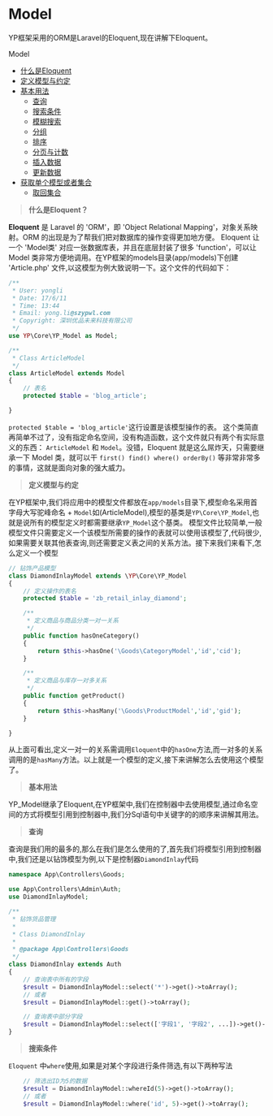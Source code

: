 # Model

YP框架采用的ORM是Laravel的Eloquent,现在讲解下Eloquent。

Model

+ [什么是Eloquent](#jianjie)
+ [定义模型与约定](#defind)
+ [基本用法](#use)
    + [查询](#select)
    + [搜索条件](#where)
    + [模糊搜索](#like)
    + [分组](#group)
    + [排序](#order)
    + [分页与计数](#limit)
    + [插入数据](#insert)
    + [更新数据](#update)
+ [获取单个模型或者集合](#getmodel)
    + [取回集合](#getaggregate)



><span id='jianjie'>**什么是Eloquent？**</span>

**Eloquent** 是 Laravel 的 'ORM'，即 'Object Relational Mapping'，对象关系映射。ORM 的出现是为了帮我们把对数据库的操作变得更加地方便。
Eloquent 让一个 'Model类' 对应一张数据库表，并且在底层封装了很多 'function'，可以让 Model 类非常方便地调用。在YP框架的models目录(app/models)下创建 'Article.php' 文件,以这模型为例大致说明一下。这个文件的代码如下：

```php
/**
 * User: yongli
 * Date: 17/6/11
 * Time: 13:44
 * Email: yong.li@szypwl.com
 * Copyright: 深圳优品未来科技有限公司
 */
use YP\Core\YP_Model as Model;

/**
 * Class ArticleModel
 */
class ArticleModel extends Model
{
    // 表名
    protected $table = 'blog_article';

}
```
`protected $table = 'blog_article'`这行设置是该模型操作的表。
这个类简直再简单不过了，没有指定命名空间，没有构造函数，这个文件就只有两个有实际意义的东西： `ArticleModel` 和 `Model`。没错，Eloquent 就是这么屌炸天，只需要继承一下 Model 类，就可以干 `first() find() where() orderBy()` 等非常非常多的事情，这就是面向对象的强大威力。

><span id='defind'>**定义模型与约定**</span>

在YP框架中,我们将应用中的模型文件都放在`app/models`目录下,模型命名采用首字母大写驼峰命名 + `Model`如(ArticleModel),模型的基类是`YP\Core\YP_Model`,也就是说所有的模型定义时都需要继承`YP_Model`这个基类。
模型文件比较简单,一般模型文件只需要定义一个该模型所需要的操作的表就可以使用该模型了,代码很少,如果需要关联其他表查询,则还需要定义表之间的关系方法。接下来我们来看下,怎么定义一个模型
```php
// 钻饰产品模型
class DiamondInlayModel extends \YP\Core\YP_Model
{
    // 定义操作的表名
    protected $table = 'zb_retail_inlay_diamond';

    /**
     * 定义商品与商品分类一对一关系
     */
    public function hasOneCategory()
    {
        return $this->hasOne('\Goods\CategoryModel','id','cid');
    }

    /**
     * 定义商品与库存一对多关系
     */
    public function getProduct()
    {
        return $this->hasMany('\Goods\ProductModel','id','gid');
    }

}
```
从上面可看出,定义一对一的关系需调用`Eloquent`中的`hasOne`方法,而一对多的关系调用的是`hasMany`方法。以上就是一个模型的定义,接下来讲解怎么去使用这个模型了。

><span id='use'>**基本用法**</span>

YP_Model继承了Eloquent,在YP框架中,我们在控制器中去使用模型,通过命名空间的方式将模型引用到控制器中,我们分Sql语句中关键字的的顺序来讲解其用法。

><span id='select'>**查询**</span>

查询是我们用的最多的,那么在我们是怎么使用的了,首先我们将模型引用到控制器中,我们还是以钻饰模型为例,以下是控制器`DiamondInlay`代码
```php
namespace App\Controllers\Goods;

use App\Controllers\Admin\Auth;
use DiamondInlayModel;

/**
 * 钻饰货品管理
 *
 * Class DiamondInlay
 *
 * @package App\Controllers\Goods
 */
class DiamondInlay extends Auth
{
    // 查询表中所有的字段
    $result = DiamondInlayModel::select('*')->get()->toArray();
    // 或者
    $result = DiamondInlayModel::get()->toArray();

    // 查询表中部分字段
    $result = DiamondInlayModel::select(['字段1', '字段2', ...])->get()->toArray();
}
```

><span id='where'>**搜索条件**</span>

`Eloquent` 中`where`使用,如果是对某个字段进行条件筛选,有以下两种写法
```php
    // 筛选出ID为5的数据
    $result = DiamondInlayModel::whereId(5)->get()->toArray();
    // 或者
    $result = DiamondInlayModel::where('id', 5)->get()->toArray();

```

